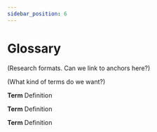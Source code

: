```yaml
---
sidebar_position: 6
---
```


# Glossary

(Research formats. Can we link to anchors here?)

(What kind of terms do we want?)

**Term**
Definition

**Term**
Definition

**Term**
Definition

